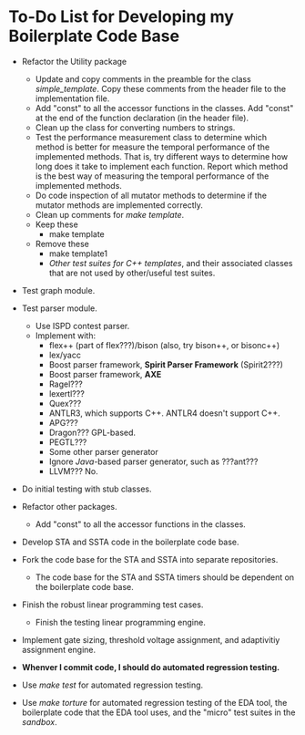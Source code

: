 # To-Do List for Developing my Boilerplate Code Base


- Refactor the Utility package
	+ Update and copy comments in the preamble for the class
		*simple_template*.
		Copy these comments from the header file to the
		implementation file.
	+ Add "const" to all the accessor functions in the classes.
		Add "const" at the end of the function declaration
		(in the header file).
	+ Clean up the class for converting numbers to strings.
	+ Test the performance measurement class to determine which
		method is better for measure the temporal performance of
		the implemented methods.
		That is, try different ways to determine how long does it
		take to implement each function.
		Report which method is the best way of measuring the
		temporal performance of the implemented methods.
	+ Do code inspection of all mutator methods to determine if
		the mutator methods are implemented correctly.
	+ Clean up comments for *make template*.
	+ Keep these
		- make template
	+ Remove these
		- make template1
		- *Other test suites for C++ templates*, and their associated
			classes that are not used by other/useful test suites.



- Test graph module.
- Test parser module.
	+ Use ISPD contest parser.
	+ Implement with:
		- flex++ (part of flex???)/bison (also, try bison++, or bisonc++)
		- lex/yacc
		- Boost parser framework, **Spirit Parser Framework** (Spirit2???)
		- Boost parser framework, **AXE**
		- Ragel???
		- lexertl???
		- Quex???
		- ANTLR3, which supports C++. ANTLR4 doesn't support C++.
		- APG???
		- Dragon??? GPL-based.
		- PEGTL???
		- Some other parser generator
		- Ignore *Java*-based parser generator, such as ???ant???
		- LLVM??? No.
- Do initial testing with stub classes.

- Refactor other packages.
	+ Add "const" to all the accessor functions in the classes.












- Develop STA and SSTA code in the boilerplate code base.
- Fork the code base for the STA and SSTA into separate repositories.
	+ The code base for the STA and SSTA timers should be dependent
		on the boilerplate code base.
- Finish the robust linear programming test cases.
	- Finish the testing linear programming engine.



- Implement gate sizing, threshold voltage assignment, and
	adaptivitiy assignment engine.



- **Whenver I commit code, I should do automated regression testing.**
- Use *make test* for automated regression testing.
- Use *make torture* for automated regression testing of the EDA tool,
	the boilerplate code that the EDA tool uses, and the "micro" test
	suites in the *sandbox*.




